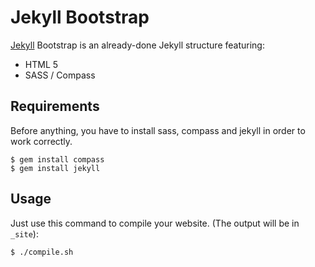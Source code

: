 Jekyll Bootstrap
================

[Jekyll](https://github.com/mojombo/jekyll) Bootstrap is an already-done Jekyll structure featuring:

- HTML 5
- SASS / Compass

## Requirements

Before anything, you have to install sass, compass and jekyll in order to work correctly.

```
$ gem install compass
$ gem install jekyll
```

## Usage

Just use this command to compile your website. (The output will be in ```_site```):

```
$ ./compile.sh
```
